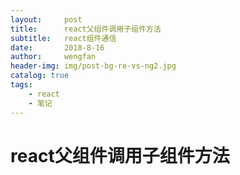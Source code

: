 ```yaml
---
layout:     post
title:      react父组件调用子组件方法
subtitle:   react组件通信
date:       2018-8-16
author:     wengfan
header-img: img/post-bg-re-vs-ng2.jpg
catalog: true
tags:
    - react
    - 笔记
---
```


# react父组件调用子组件方法

